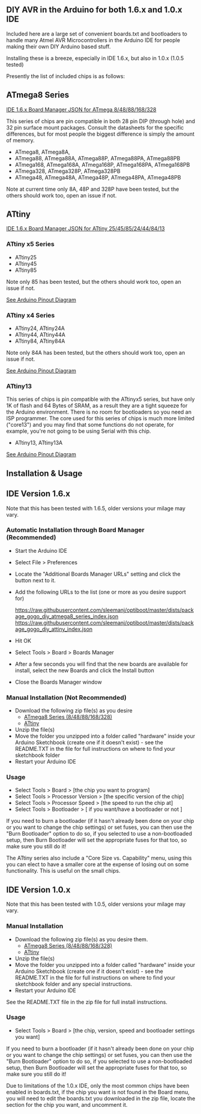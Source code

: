 DIY AVR in the Arduino for both 1.6.x and 1.0.x IDE
--------------------------------------------------------------------------------

Included here are a large set of convenient boards.txt and bootloaders to handle
many Atmel AVR Microcontrollers in the Arduino IDE for people making their own
DIY Arduino based stuff.

Installing these is a breeze, especially in IDE 1.6.x, but also in 1.0.x (1.0.5 
tested)

Presently the list of included chips is as follows:

## ATmega8 Series

[IDE 1.6.x Board Manager JSON for ATmega 8/48/88/168/328](package_gogo_diy_atmega8_series_index.json?raw=true)

This series of chips are pin compatible in both 28 pin DIP (through hole) and
32 pin surface mount packages.  Consult the datasheets for the specific 
differences, but for most people the biggest difference is simply the amount
of memory.  

 * ATmega8,   ATmega8A,
 * ATmega88,  ATmega88A,  ATmega88P,  ATmega88PA, ATmega88PB 
 * ATmega168, ATmega168A, ATmega168P, ATmega168PA, ATmega168PB
 * ATmega328, ATmega328P, ATmega328PB
 * ATmega48,  ATmega48A,  ATmega48P, ATmega48PA, ATmega48PB
 
Note at current time only 8A, 48P and 328P have been tested, but the others 
should work too, open an issue if not.

## ATtiny

[IDE 1.6.x Board Manager JSON for ATtiny 25/45/85/24/44/84/13](package_gogo_diy_attiny_index.json?raw=true)

### ATtiny x5 Series

 * ATtiny25
 * ATtiny45
 * ATtiny85
 
Note only 85 has been tested, but the others should work too, open an issue if not.

[See Arduino Pinout Diagram](diy_attiny/avr/Pin_Mapping_ATtiny25_45_85.svg)

### ATtiny x4 Series

 * ATtiny24, ATtiny24A
 * ATtiny44, ATtiny44A
 * ATtiny84, ATtiny84A
 
Note only 84A has been tested, but the others should work too, open an issue if not.

[See Arduino Pinout Diagram](diy_attiny/avr/Pin_Mapping_ATtiny24_44_84.svg)

### ATtiny13

This series of chips is pin compatible with the ATtinyx5 series, but have only 1K of flash and 64 Bytes of SRAM,  as a result they are a tight squeeze for the Arduino environment.  There is no room for bootloaders so you need an ISP programmer.  The core used for this series of chips is much more limited ("core13") and you may find that some functions do not operate, for example, you're not going to be using Serial with this chip.

 * ATtiny13, ATtiny13A

[See Arduino Pinout Diagram](diy_attiny/avr/Pin_Mapping_ATtiny13.svg)
 
Installation & Usage
--------------------------------------------------------------------------------

## IDE Version 1.6.x

Note that this has been tested with 1.6.5, older versions your milage may vary.

### Automatic Installation through Board Manager (Recommended)

 * Start the Arduino IDE
 * Select File > Preferences
 * Locate the "Additional Boards Manager URLs" setting and click the button next to it.
 * Add the following URLs to the list (one or more as you desire support for)
 
    https://raw.githubusercontent.com/sleemanj/optiboot/master/dists/package_gogo_diy_atmega8_series_index.json
    https://raw.githubusercontent.com/sleemanj/optiboot/master/dists/package_gogo_diy_attiny_index.json
    
 * Hit OK
 * Select Tools > Board > Boards Manager
 * After a few seconds you will find that the new boards are available for 
   install, select the new Boards and click the Install button
 * Close the Boards Manager window
 
### Manual Installation (Not Recommended)

  * Download the following zip file(s) as you desire
    * [ATmega8 Series (8/48/88/168/328)](diy_atmega8_series_ARDUINO_1_6_x_MANUAL_INSTALL.zip?raw=true)
    * [ATtiny](diy_attiny_ARDUINO_1_6_x_MANUAL_INSTALL.zip?raw=true)
  * Unzip the file(s)
  * Move the folder you unzipped into a folder called "hardware" inside your Arduino Sketchbook (create one if it doesn't exist) - see the README.TXT in the file for full instructions on where to find your sketchbook folder
  * Restart your Arduino IDE
 
### Usage
 
 * Select Tools > Board > [the chip you want to program]
 * Select Tools > Processor Version > [the specific version of the chip]
 * Select Tools > Processor Speed > [the speed to run the chip at]
 * Select Tools > Bootloader > [ if you want/have a bootloader or not ]
 
If you need to burn a bootloader (if it hasn't already been done on your chip or you want to change the chip settings) or set fuses, you can then use the "Burn Bootloader" option to do so, if you selected to use a non-bootloaded setup, then Burn Bootloader will set the appropriate fuses for that too, so make sure you still do it!

The ATtiny series also include a "Core Size vs. Capability" menu, using this you can elect to have a smaller core at the expense of losing out on some functionality.  This is useful on the small chips.

## IDE Version 1.0.x

Note that this has been tested with 1.0.5, older versions your milage may vary.

### Manual Installation

  * Download the following zip file(s) as you desire them.
    * [ATmega8 Series (8/48/88/168/328)](diy_atmega8_series_ARDUINO_1_0_x.zip?raw=true)
    * [ATtiny](diy_attiny_ARDUINO_1_0_x.zip?raw=true)
  * Unzip the file(s)
  * Move the folder you unzipped into a folder called "hardware" inside your Arduino Sketchbook (create one if it doesn't exist) - see the README.TXT in the file for full instructions on where to find your sketchbook folder and any special instructions.
  * Restart your Arduino IDE

See the README.TXT file in the zip file for full install instructions.
  
### Usage

  * Select Tools > Board > [the chip, version, speed and bootloader settings you want]
  
If you need to burn a bootloader (if it hasn't already been done on your chip or you want to change the chip settings) or set fuses, you can then use the "Burn Bootloader" option to do so, if you selected to use a non-bootloaded setup, then Burn Bootloader will set the appropriate fuses for that too, so make sure you still do it!

Due to limitations of the 1.0.x IDE, only the most common chips have been enabled in boards.txt, if the chip you want is not found in the Board menu, you will need to edit the boards.txt you downloaded in the zip file, locate the section for the chip you want, and uncomment it.  